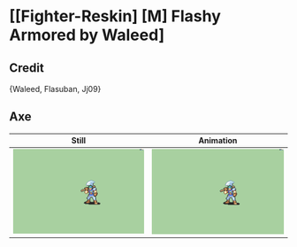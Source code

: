 # [\[Fighter-Reskin\] \[M\] Flashy Armored by Waleed]

## Credit

{Waleed, Flasuban, Jj09}

## Axe

| Still | Animation |
| :---: | :-------: |
| ![Axe still](./Axe_000.png) | ![Axe animation](./Axe.gif) |
